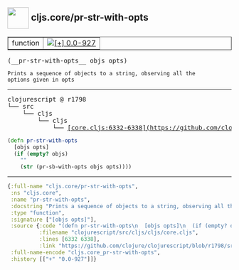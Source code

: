 ## <img width="48px" valign="middle" src="http://i.imgur.com/Hi20huC.png"> cljs.core/pr-str-with-opts

 <table border="1">
<tr>
<td>function</td>
<td><a href="https://github.com/cljsinfo/api-refs/tree/0.0-927"><img valign="middle" alt="[+] 0.0-927" src="https://img.shields.io/badge/+-0.0--927-lightgrey.svg"></a> </td>
</tr>
</table>

 <samp>
(__pr-str-with-opts__ objs opts)<br>
</samp>

```
Prints a sequence of objects to a string, observing all the
options given in opts
```

---

 <pre>
clojurescript @ r1798
└── src
    └── cljs
        └── cljs
            └── <ins>[core.cljs:6332-6338](https://github.com/clojure/clojurescript/blob/r1798/src/cljs/cljs/core.cljs#L6332-L6338)</ins>
</pre>

```clj
(defn pr-str-with-opts
  [objs opts]
  (if (empty? objs)
    ""
    (str (pr-sb-with-opts objs opts))))
```


---

```clj
{:full-name "cljs.core/pr-str-with-opts",
 :ns "cljs.core",
 :name "pr-str-with-opts",
 :docstring "Prints a sequence of objects to a string, observing all the\noptions given in opts",
 :type "function",
 :signature ["[objs opts]"],
 :source {:code "(defn pr-str-with-opts\n  [objs opts]\n  (if (empty? objs)\n    \"\"\n    (str (pr-sb-with-opts objs opts))))",
          :filename "clojurescript/src/cljs/cljs/core.cljs",
          :lines [6332 6338],
          :link "https://github.com/clojure/clojurescript/blob/r1798/src/cljs/cljs/core.cljs#L6332-L6338"},
 :full-name-encode "cljs.core_pr-str-with-opts",
 :history [["+" "0.0-927"]]}

```
